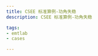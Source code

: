 ```yaml
---
title: CSEE 标准算例-功角失稳
description: CSEE 标准算例-功角失稳

tags:
- emtlab
- cases

---
```


<!-- import DocCardList from '@theme/DocCardList';

<DocCardList /> -->